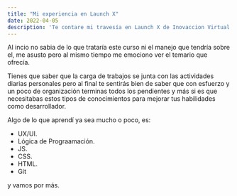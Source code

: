 ```yaml
---
title: "Mi experiencia en Launch X"
date: 2022-04-05
description: 'Te contare mi travesía en Launch X de Inovaccion Virtual'
---
```


Al incio no sabia de lo que trataría este curso ni el manejo que tendría sobre el, me asusto pero al mismo tiempo me emociono ver el temario que ofrecía. 

Tienes que saber que la carga de trabajos se junta con las actividades diarias personales pero al final te sentirás bien de saber que con esfuerzo y un poco 
de organización terminas todos los pendientes y más si es que necesitabas estos tipos de conocimientos para mejorar tus habilidades como desarrollador.

Algo de lo que aprendí ya sea mucho o poco, es:

- UX/UI.
- Lógica de Prograamación.
- JS.
- CSS.
- HTML.
- Git

y vamos por más. 
